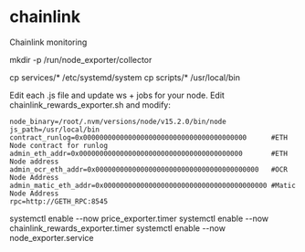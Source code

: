 # chainlink
Chainlink monitoring

mkdir -p /run/node_exporter/collector

cp services/* /etc/systemd/system
cp scripts/* /usr/local/bin


Edit each .js file and update ws + jobs for your node. 
Edit chainlink_rewards_exporter.sh and modify:
```
node_binary=/root/.nvm/versions/node/v15.2.0/bin/node
js_path=/usr/local/bin
contract_runlog=0x0000000000000000000000000000000000000000      #ETH Node contract for runlog
admin_eth_addr=0x0000000000000000000000000000000000000000       #ETH Node address
admin_ocr_eth_addr=0x0000000000000000000000000000000000000000   #OCR Node Address
admin_matic_eth_addr=0x0000000000000000000000000000000000000000 #Matic Node Address
rpc=http://GETH_RPC:8545
```

systemctl enable --now price_exporter.timer
systemctl enable --now chainlink_rewards_exporter.timer
systemctl enable --now node_exporter.service


